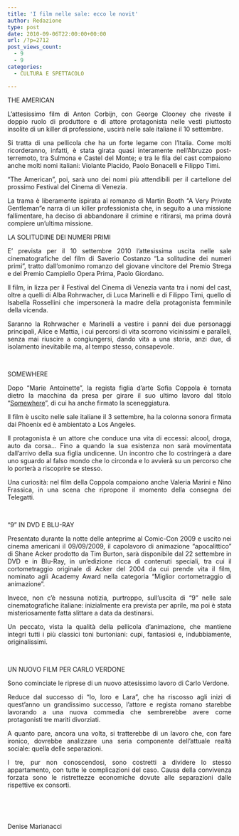 ```yaml
---
title: 'I film nelle sale: ecco le novit'
author: Redazione
type: post
date: 2010-09-06T22:00:00+00:00
url: /?p=2712
post_views_count:
  - 9
  - 9
categories:
  - CULTURA E SPETTACOLO

---
```

THE AMERICAN

<p align="justify" style="margin&#45;bottom: 0cm">
  L&rsquo;attesissimo film di Anton Corbijn, con George Clooney che riveste il doppio ruolo di produttore e di attore protagonista nelle vesti piuttosto insolite di un killer di professione, uscir&agrave; nelle sale italiane il 10 settembre.
</p>

<p align="justify" style="margin&#45;bottom: 0cm">
  Si tratta di una pellicola che ha un forte legame con l&rsquo;Italia. Come molti ricorderanno, infatti, &egrave; stata girata quasi interamente nell&rsquo;Abruzzo post&#45;terremoto, tra Sulmona e Castel del Monte; e tra le fila del cast compaiono anche molti nomi italiani: Violante Placido, Paolo Bonacelli e Filippo Timi.
</p>

<p align="justify" style="margin&#45;bottom: 0cm">
  &ldquo;The American&rdquo;, poi, sar&agrave; uno dei nomi pi&ugrave; attendibili per il cartellone del prossimo Festival del Cinema di Venezia.
</p>

<p align="justify" style="margin&#45;bottom: 0cm">
  La trama &egrave; liberamente ispirata al romanzo di Martin Booth &ldquo;<em><span style="font&#45;style: normal">A Very Private Gentleman&rdquo;</span></em><em><span style="font&#45;style: normal">e narra di </span></em>un killer professionista che, in seguito a una missione fallimentare, ha deciso di abbandonare il crimine e ritirarsi, ma prima dovr&agrave; compiere un&#8217;ultima missione.
</p>

<p align="justify" style="margin&#45;bottom: 0cm">
  LA SOLITUDINE DEI NUMERI PRIMI
</p>

<p align="justify" style="margin&#45;bottom: 0cm">
  E&rsquo; prevista per il 10 settembre 2010 l&rsquo;attesissima uscita nelle sale cinematografiche del film di Saverio Costanzo &ldquo;La solitudine dei numeri primi&rdquo;, tratto dall&rsquo;omonimo romanzo del giovane vincitore del Premio Strega e del Premio Campiello Opera Prima, Paolo Giordano.
</p>

<p align="justify" style="margin&#45;bottom: 0cm">
  Il film, in lizza per il Festival del Cinema di Venezia vanta tra i nomi del cast, oltre a quelli di Alba Rohrwacher, di Luca Marinelli e di Filippo Timi, quello di Isabella Rossellini che impersoner&agrave; la madre della protagonista femminile della vicenda.
</p>

<p align="justify" style="margin&#45;bottom: 0cm">
  Saranno la Rohrwacher e Marinelli a vestire i panni dei due personaggi principali, Alice e Mattia, i cui percorsi di vita scorrono vicinissimi e paralleli, senza mai riuscire a congiungersi, dando vita a una storia, anzi due, di isolamento inevitabile ma, al tempo stesso, consapevole.
</p>

<p align="justify" style="margin&#45;bottom: 0cm">
  &nbsp;
</p>

<p align="justify" style="margin&#45;bottom: 0cm">
  SOMEWHERE
</p>

<p align="justify" style="margin&#45;bottom: 0cm">
  Dopo &ldquo;Marie Antoinette&rdquo;, la regista figlia d&rsquo;arte Sofia Coppola &egrave; tornata dietro la macchina da presa per girare il suo ultimo lavoro dal titolo &ldquo;<font color="#0000ff"><u><a href="https://www.movieplayer.it/film/24428/somewhere/">Somewhere</a></u></font>&rdquo;, di cui ha anche firmato la sceneggiatura.
</p>

<p align="justify" style="margin&#45;bottom: 0cm">
  Il film &egrave; uscito nelle sale italiane il 3 settembre, ha la colonna sonora firmata dai Phoenix ed &egrave; ambientato a Los Angeles.
</p>

<p align="justify" style="margin&#45;bottom: 0cm">
  Il protagonista &egrave; un attore che conduce una vita di eccessi: alcool, droga, auto da corsa&hellip; Fino a quando la sua esistenza non sar&agrave; movimentata dall&rsquo;arrivo della sua figlia undicenne. Un incontro che lo costringer&agrave; a dare uno sguardo al falso mondo che lo circonda e lo avvier&agrave; su un percorso che lo porter&agrave; a riscoprire se stesso.
</p>

<p align="justify" style="margin&#45;bottom: 0cm">
  Una curiosit&agrave;: nel film della Coppola compaiono anche Valeria Marini e Nino Frassica, in una scena che ripropone il momento della consegna dei Telegatti.
</p>

<p align="justify" style="margin&#45;bottom: 0cm">
  &nbsp;
</p>

<p align="justify" style="margin&#45;bottom: 0cm">
  &ldquo;9&rdquo; IN DVD E BLU&#45;RAY
</p>

<p align="justify" style="margin&#45;bottom: 0cm">
  Presentato durante la notte delle anteprime al&nbsp;<strong><span style="font&#45;weight: normal">Comic&#45;Con 2009 e </span></strong>uscito<b> </b>nei cinema americani il 09/09/2009, il capolavoro di animazione &ldquo;apocalittico&rdquo; di Shane Acker prodotto da Tim Burton, sar&agrave; disponibile dal 22 settembre in DVD e in Blu&#45;Ray, in un&rsquo;edizione ricca di contenuti speciali, tra cui il cortometraggio originale di Acker del 2004 da cui prende vita il film, nominato agli Academy Award nella categoria &ldquo;<strong><span style="font&#45;weight: normal">Miglior cortometraggio di animazione</span></strong>&rdquo;.
</p>

<p align="justify" style="margin&#45;bottom: 0cm">
  Invece, non c&rsquo;&egrave; nessuna notizia, purtroppo, sull&rsquo;uscita di &ldquo;9&rdquo; nelle sale cinematografiche italiane: inizialmente era prevista per aprile, ma poi &egrave; stata misteriosamente fatta slittare a data da destinarsi.
</p>

<p align="justify" style="margin&#45;bottom: 0cm">
  Un peccato, vista la qualit&agrave; della pellicola d&rsquo;animazione, che mantiene integri tutti i pi&ugrave; classici toni burtoniani: cupi, fantasiosi e, indubbiamente, originalissimi.
</p>

<p align="justify" style="margin&#45;bottom: 0cm">
  &nbsp;
</p>

<p align="justify" style="margin&#45;bottom: 0cm">
  UN NUOVO FILM PER CARLO VERDONE
</p>

<p align="justify" style="margin&#45;bottom: 0cm">
  Sono cominciate le riprese di un nuovo attesissimo lavoro di Carlo Verdone.
</p>

<p align="justify" style="margin&#45;bottom: 0cm">
  Reduce dal successo di &ldquo;Io, loro e Lara&rdquo;, che ha riscosso agli inizi di quest&rsquo;anno un grandissimo successo, l&rsquo;attore e regista romano starebbe lavorando a una nuova commedia che sembrerebbe avere come protagonisti tre mariti divorziati.
</p>

<p align="justify" style="margin&#45;bottom: 0cm">
  A quanto pare, ancora una volta, si tratterebbe di un lavoro che, con fare ironico, dovrebbe analizzare una seria componente dell&rsquo;attuale realt&agrave; sociale: quella delle separazioni.
</p>

<p align="justify" style="margin&#45;bottom: 0cm">
  I tre, pur non conoscendosi, sono costretti a dividere lo stesso appartamento, con tutte le complicazioni del caso. Causa della convivenza forzata sono le ristrettezze economiche dovute alle separazioni dalle rispettive ex consorti.
</p>

<p align="justify" style="margin&#45;bottom: 0cm">
  &nbsp;
</p>

<p align="justify" style="margin&#45;bottom: 0cm">
  &nbsp;
</p>

<p align="justify" style="margin&#45;bottom: 0cm">
  Denise Marianacci
</p>